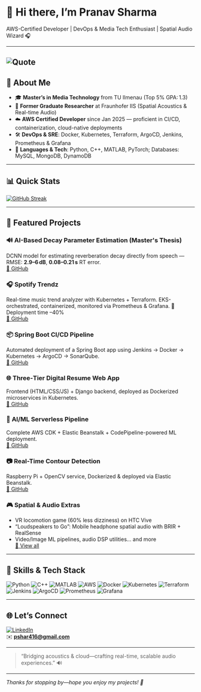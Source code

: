 # 👋 Hi there, I’m Pranav Sharma

AWS-Certified Developer | DevOps & Media Tech Enthusiast | Spatial Audio Wizard 🎧

---
![Quote](https://quotes-github-readme.vercel.app/api?type=horizontal&theme=radical)
---

## 🌟 About Me

- 🎓 **Master’s in Media Technology** from TU Ilmenau (Top 5% GPA: 1.3)
- 💼 **Former Graduate Researcher** at Fraunhofer IIS (Spatial Acoustics & Real-time Audio)
- ☁️ **AWS Certified Developer** since Jan 2025 — proficient in CI/CD, containerization, cloud-native deployments
- 🛠️ **DevOps & SRE**: Docker, Kubernetes, Terraform, ArgoCD, Jenkins, Prometheus & Grafana
- 🔄 **Languages & Tech**: Python, C++, MATLAB, PyTorch; Databases: MySQL, MongoDB, DynamoDB

---

## 📊 Quick Stats

[![GitHub Streak](https://github-readme-streak-stats.herokuapp.com/?user=Pshar10&theme=radical)](https://github.com/Pshar10)


---

## 🚀 Featured Projects

### 🔊 **AI-Based Decay Parameter Estimation** (Master's Thesis)  
DCNN model for estimating reverberation decay directly from speech — RMSE: **2.9–6 dB**, **0.08–0.21 s** RT error.  
[🔗 GitHub](#)

### 🎧 **Spotify Trendz**  
Real-time music trend analyzer with Kubernetes + Terraform. EKS-orchestrated, containerized, monitored via Prometheus & Grafana. 🚀 Deployment time –40%  
[🔗 GitHub](#)

### 📦 **Spring Boot CI/CD Pipeline**  
Automated deployment of a Spring Boot app using Jenkins → Docker → Kubernetes → ArgoCD → SonarQube.  
[🔗 GitHub](#)

### 🌐 **Three‑Tier Digital Resume Web App**  
Frontend (HTML/CSS/JS) + Django backend, deployed as Dockerized microservices in Kubernetes.  
[🔗 GitHub](#)

### 🤖 **AI/ML Serverless Pipeline**  
Complete AWS CDK + Elastic Beanstalk + CodePipeline-powered ML deployment.  
[🔗 GitHub](#)

### 📷 **Real-Time Contour Detection**  
Raspberry Pi + OpenCV service, Dockerized & deployed via Elastic Beanstalk.  
[🔗 GitHub](#)

### 🎮 Spatial & Audio Extras  
- VR locomotion game (60% less dizziness) on HTC Vive  
- “Loudspeakers to Go”: Mobile headphone spatial audio with BRIR + RealSense  
- Video/Image ML pipelines, audio DSP utilities... and more  
[🔗 View all](#)

---

## 🧰 Skills & Tech Stack

![Python](https://img.shields.io/badge/Python-blue?style=flat-square&logo=python)
![C++](https://img.shields.io/badge/C++-blue?style=flat-square&logo=c%2B%2B)
![MATLAB](https://img.shields.io/badge/MATLAB-orange?style=flat-square&logo=matlab)
![AWS](https://img.shields.io/badge/AWS-orange?style=flat-square&logo=amazonaws)
![Docker](https://img.shields.io/badge/Docker-blue?style=flat-square&logo=docker)
![Kubernetes](https://img.shields.io/badge/Kubernetes-blue?style=flat-square&logo=kubernetes)
![Terraform](https://img.shields.io/badge/Terraform-blue?style=flat-square&logo=terraform)
![Jenkins](https://img.shields.io/badge/Jenkins-blue?style=flat-square&logo=jenkins)
![ArgoCD](https://img.shields.io/badge/ArgoCD-red?style=flat-square&logo=argo)
![Prometheus](https://img.shields.io/badge/Prometheus-orange?style=flat-square&logo=prometheus)
![Grafana](https://img.shields.io/badge/Grafana-orange?style=flat-square&logo=grafana)

---

## 🌐 Let’s Connect

[![LinkedIn](https://img.shields.io/badge/LinkedIn-blue?style=flat-square&logo=linkedin)](https://linkedin.com/in/pranavsharma)  
✉️ **pshar416@gmail.com**

---

> “Bridging acoustics & cloud—crafting real-time, scalable audio experiences.” 🔊

---

*Thanks for stopping by—hope you enjoy my projects! 🚀*  
